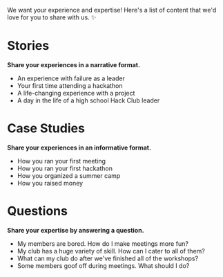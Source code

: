 We want your experience and expertise! Here's a list of content that we'd love for you to share with us. ✨

# Stories

**Share your experiences in a narrative format.**

- An experience with failure as a leader
- Your first time attending a hackathon
- A life-changing experience with a project
- A day in the life of a high school Hack Club leader

# Case Studies

**Share your experiences in an informative format.**

- How you ran your first meeting
- How you ran your first hackathon
- How you organized a summer camp
- How you raised money

# Questions

**Share your expertise by answering a question.**

- My members are bored. How do I make meetings more fun?
- My club has a huge variety of skill. How can I cater to all of them?
- What can my club do after we've finished all of the workshops?
- Some members goof off during meetings. What should I do?